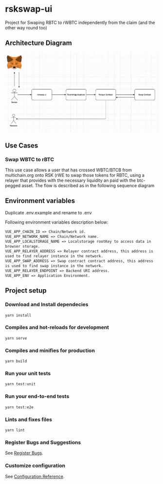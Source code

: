 # rskswap-ui
Project for Swaping RBTC to rWBTC independently from the claim (and the other way round too) 

## Architecture Diagram
![Architecture Diagram](architecture-diagram.png)


## Use Cases

### Swap WBTC to rBTC 
This use case allows a user that has crossed WBTC/BTCB from multichain.org onto RSK (rWE to swap those tokens for RBTC, using a relayer that provides with the necessary liquidity an paid with the btc-pegged asset. The flow is described as in the following sequence diagram

## Environment variables
Duplicate .env.example and rename to .env

Following environment variables description below:

```
VUE_APP_CHAIN_ID => Chain/Network id.
VUE_APP_NETWORK_NAME => Chain/Network name.
VUE_APP_LOCALSTORAGE_NAME => Localstorage rootKey to access data in browser storage.
VUE_APP_RELAYER_ADDRESS => Relayer contract address, this address is used to find relayer instance in the network.
VUE_APP_SWAP_ADDRESS => Swap contract contract address, this address is used to find swap instance in the network.
VUE_APP_RELAYER_ENDPOINT => Backend URI address.
VUE_APP_ENV => Application Environment.

```

## Project setup

### Download and Install dependecies
```
yarn install
```

### Compiles and hot-reloads for development
```
yarn serve
```

### Compiles and minifies for production
```
yarn build
```

### Run your unit tests
```
yarn test:unit
```

### Run your end-to-end tests
```
yarn test:e2e
```

### Lints and fixes files
```
yarn lint
```

### Register Bugs and Suggestions

See [Register Bugs](https://github.com/rsksmart/rskswap-ui/issues).


### Customize configuration
See [Configuration Reference](https://cli.vuejs.org/config/).
